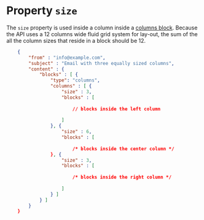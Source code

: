 # Property `size`

The `size` property is used inside a column inside a
<a href="/support/json/block-columns">columns block</a>. Because 
the API uses a 12 columns wide fluid grid system for lay-out, the sum of the all 
the column sizes that reside in a block should be 12.
````json
    {
        "from" : "info@example.com",
        "subject" : "Email with three equally sized columns",
        "content" : {
            "blocks" : [ {
                "type": "columns",
                "columns" : [ {
                    "size" : 3,
                    "blocks" : [
                        
                        // blocks inside the left column 
                    
                    ]
                }, {
                    "size" : 6,
                    "blocks" : [
                    
                        /* blocks inside the center column */
                }, {
                    "size" : 3,
                    "blocks" : [
                    
                        /* blocks inside the right column */
                        
                    ]
                } ]
            } ]
        }
    }
````
